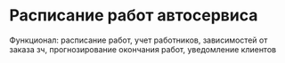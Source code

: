 # Расписание работ автосервиса
Функционал: расписание работ, учет работников, зависимостей от заказа зч, прогнозирование окончания работ, уведомление клиентов
